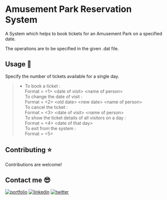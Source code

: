 # Amusement Park Reservation System

A System which helps to book tickets for an Amusement Park on a
specified date.

The operations are to be specified in the given .dat file.

## Usage 🚀
Specify the number of tickets available for a single day.
>- To book a ticket : \
>Format = <1> \<date of visit\> \<name of person\> \
To change the date of visit : \
Format = <2> \<old date\> \<new date\> \<name of person\> \
>To cancel the ticket : \
>Format = <3> \<date of visit\> \<name of person\> \
To show the ticket details of all visitors on a day : \
Format = <4> \<date of that day\> \
>To exit from the system : \
>Format = <5>

## Contributing ⭐

Contributions are welcome!

##  Contact me 😎
[![portfolio](https://img.shields.io/badge/my_portfolio-000?style=for-the-badge&logo=ko-fi&logoColor=white)](https://surya-vamshi4005.github.io/My-Portfolio/)
[![linkedin](https://img.shields.io/badge/linkedin-0A66C2?style=for-the-badge&logo=linkedin&logoColor=white)](https://www.linkedin.com/in/vamshi-vobbilisetti-b6a588214/)
[![twitter](https://img.shields.io/badge/twitter-1DA1F2?style=for-the-badge&logo=twitter&logoColor=white)](https://twitter.com/suryavamshi4005)
